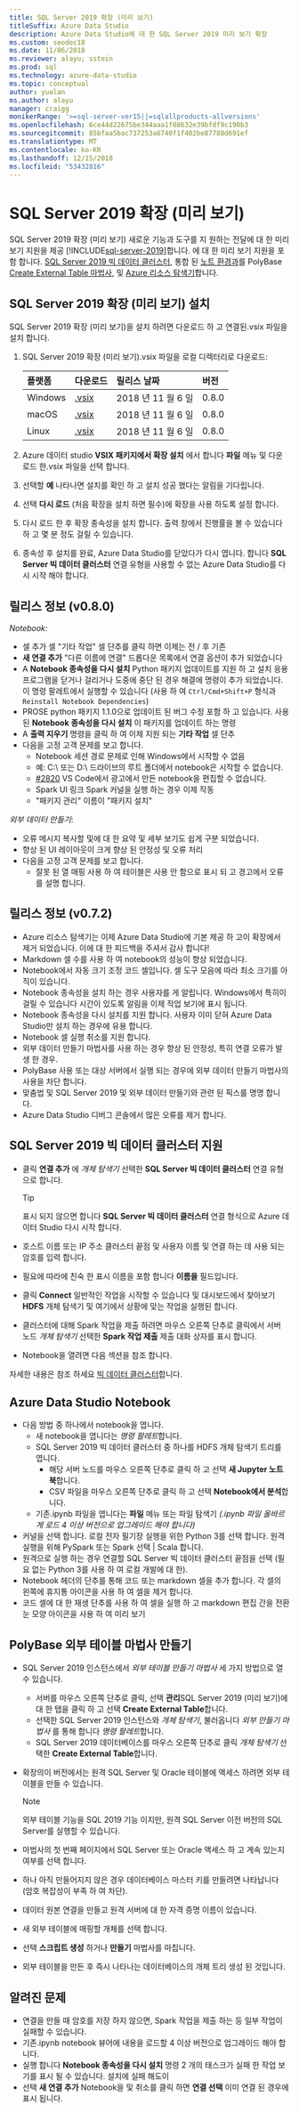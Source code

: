 ```yaml
---
title: SQL Server 2019 확장 (미리 보기)
titleSuffix: Azure Data Studio
description: Azure Data Studio에 대 한 SQL Server 2019 미리 보기 확장
ms.custom: seodec18
ms.date: 11/06/2018
ms.reviewer: alayu; sstein
ms.prod: sql
ms.technology: azure-data-studio
ms.topic: conceptual
author: yualan
ms.author: alayu
manager: craigg
monikerRange: '>=sql-server-ver15||=sqlallproducts-allversions'
ms.openlocfilehash: 6ce44d22675be344aaa1f08632e39bfdf9c190b3
ms.sourcegitcommit: 85bfaa5bac737253a6740f1f402be87788d691ef
ms.translationtype: MT
ms.contentlocale: ko-KR
ms.lasthandoff: 12/15/2018
ms.locfileid: "53432816"
---
```

# <a name="sql-server-2019-extension-preview"></a>SQL Server 2019 확장 (미리 보기)

SQL Server 2019 확장 (미리 보기) 새로운 기능과 도구를 지 원하는 전달에 대 한 미리 보기 지원을 제공 [!INCLUDE[sql-server-2019](../includes/sssqlv15-md.md)]합니다. 에 대 한 미리 보기 지원을 포함 합니다. [SQL Server 2019 빅 데이터 클러스터](../big-data-cluster/big-data-cluster-overview.md), 통합 된 [노트 환경과](../big-data-cluster/notebooks-guidance.md)를 PolyBase [Create External Table 마법사](../relational-databases/polybase/data-virtualization.md?toc=%2fsql%2fbig-data-cluster%2ftoc.json), 및 [Azure 리소스 탐색기](azure-resource-explorer.md)합니다.

## <a name="install-the-sql-server-2019-extension-preview"></a>SQL Server 2019 확장 (미리 보기) 설치

SQL Server 2019 확장 (미리 보기)을 설치 하려면 다운로드 하 고 연결된.vsix 파일을 설치 합니다.

1. SQL Server 2019 확장 (미리 보기).vsix 파일을 로컬 디렉터리로 다운로드:

   |플랫폼|다운로드|릴리스 날짜|버전
   |:---|:---|:---|:---|
   |Windows|[.vsix](https://go.microsoft.com/fwlink/?linkid=2038184)|2018 년 11 월 6 일 |0.8.0
   |macOS|[.vsix](https://go.microsoft.com/fwlink/?linkid=2038178)|2018 년 11 월 6 일 |0.8.0
   |Linux|[.vsix](https://go.microsoft.com/fwlink/?linkid=2038246)|2018 년 11 월 6 일 |0.8.0

1. Azure 데이터 studio **VSIX 패키지에서 확장 설치** 에서 합니다 **파일** 메뉴 및 다운로드 한.vsix 파일을 선택 합니다.

1. 선택할 **예** 나타나면 설치를 확인 하 고 설치 성공 했다는 알림을 기다립니다.

1. 선택 **다시 로드** (처음 확장을 설치 하면 필수)에 확장을 사용 하도록 설정 합니다.

1. 다시 로드 한 후 확장 종속성을 설치 합니다. 출력 창에서 진행률을 볼 수 있습니다 하 고 몇 분 정도 걸릴 수 있습니다.

1. 종속성 후 설치를 완료, Azure Data Studio를 닫았다가 다시 엽니다. 합니다 **SQL Server 빅 데이터 클러스터** 연결 유형을 사용할 수 없는 Azure Data Studio를 다시 시작 해야 합니다.

## <a name="release-notes-v080"></a>릴리스 정보 (v0.8.0)
*Notebook*:
* 셀 추가 셀 "기타 작업" 셀 단추를 클릭 하면 이제는 전 / 후 기존
* **새 연결 추가** "다른 이름에 연결" 드롭다운 목록에서 연결 옵션이 추가 되었습니다
* A **Notebook 종속성을 다시 설치** Python 패키지 업데이트를 지원 하 고 설치 응용 프로그램을 닫거나 걸리거나 도중에 중단 된 경우 해결에 명령이 추가 되었습니다. 이 명령 팔레트에서 실행할 수 있습니다 (사용 하 여 `Ctrl/Cmd+Shift+P` 형식과 `Reinstall Notebook Dependencies`)
* PROSE python 패키지 1.1.0으로 업데이트 된 버그 수정 포함 하 고 있습니다. 사용 된 **Notebook 종속성을 다시 설치** 이 패키지를 업데이트 하는 명령
* A **출력 지우기** 명령을 클릭 하 여 이제 지원 되는 **기타 작업** 셀 단추
* 다음을 고정 고객 문제를 보고 합니다.
  * Notebook 세션 경로 문제로 인해 Windows에서 시작할 수 없음
  * 예: C:\ 또는 D:\ 드라이브의 루트 폴더에서 notebook은 시작할 수 없습니다.
  * [#2820](https://github.com/Microsoft/azuredatastudio/issues/2820) VS Code에서 광고에서 만든 notebook을 편집할 수 없습니다.
  * Spark UI 링크 Spark 커널을 실행 하는 경우 이제 작동
  * "패키지 관리" 이름이 "패키지 설치"

*외부 데이터 만들기*:

* 오류 메시지 복사할 및에 대 한 요약 및 세부 보기도 쉽게 구분 되었습니다.
* 향상 된 UI 레이아웃이 크게 향상 된 안정성 및 오류 처리
* 다음을 고정 고객 문제를 보고 합니다.
  * 잘못 된 열 매핑 사용 하 여 테이블은 사용 안 함으로 표시 되 고 경고에서 오류를 설명 합니다.

## <a name="release-notes-v072"></a>릴리스 정보 (v0.7.2)
* Azure 리소스 탐색기는 이제 Azure Data Studio에 기본 제공 하 고이 확장에서 제거 되었습니다. 이에 대 한 피드백을 주셔서 감사 합니다!
* Markdown 셀 수를 사용 하 여 notebook의 성능이 향상 되었습니다.
* Notebook에서 자동 크기 조정 코드 셀입니다. 셀 도구 모음에 따라 최소 크기를 아직이 있습니다.
* Notebook 종속성을 설치 하는 경우 사용자를 게 알립니다. Windows에서 특히이 걸릴 수 있습니다 시간이 있도록 알림을 이제 작업 보기에 표시 됩니다.
* Notebook 종속성을 다시 설치를 지원 합니다. 사용자 이미 닫혀 Azure Data Studio만 설치 하는 경우에 유용 합니다.
* Notebook 셀 실행 취소를 지원 합니다.
* 외부 데이터 만들기 마법사를 사용 하는 경우 향상 된 안정성, 특히 연결 오류가 발생 한 경우.
* PolyBase 사용 또는 대상 서버에서 실행 되는 경우에 외부 데이터 만들기 마법사의 사용을 차단 합니다.
* 맞춤법 및 SQL Server 2019 및 외부 데이터 만들기와 관련 된 픽스를 명명 합니다.
* Azure Data Studio 디버그 콘솔에서 많은 오류를 제거 합니다.

##  <a name="sql-server-2019-big-data-cluster-support"></a>SQL Server 2019 빅 데이터 클러스터 지원

* 클릭 **연결 추가** 에 *개체 탐색기* 선택한 **SQL Server 빅 데이터 클러스터** 연결 유형으로 합니다.

   > [!TIP]
   > 표시 되지 않으면 합니다 **SQL Server 빅 데이터 클러스터** 연결 형식으로 Azure 데이터 Studio 다시 시작 합니다.

* 호스트 이름 또는 IP 주소 클러스터 끝점 및 사용자 이름 및 연결 하는 데 사용 되는 암호를 입력 합니다.
* 필요에 따라에 친숙 한 표시 이름을 포함 합니다 **이름을** 필드입니다.
* 클릭 **Connect** 일반적인 작업을 시작할 수 있습니다 및 대시보드에서 찾아보기 **HDFS** 개체 탐색기 및 여기에서 상황에 맞는 작업을 실행된 합니다.
* 클러스터에 대해 Spark 작업을 제출 하려면 마우스 오른쪽 단추로 클릭에서 서버 노드 *개체 탐색기* 선택한 **Spark 작업 제출** 제출 대화 상자를 표시 합니다.
* Notebook을 열려면 다음 섹션을 참조 합니다.

자세한 내용은 참조 하세요 [빅 데이터 클러스터](../big-data-cluster/big-data-cluster-overview.md)합니다.


## <a name="azure-data-studio-notebooks"></a>Azure Data Studio Notebook

* 다음 방법 중 하나에서 notebook을 엽니다.
  * 새 notebook을 엽니다는 *명령 팔레트*합니다.
  * SQL Server 2019 빅 데이터 클러스터 중 하나를 HDFS 개체 탐색기 트리를 엽니다.
    * 해당 서버 노드를 마우스 오른쪽 단추로 클릭 하 고 선택 **새 Jupyter 노트북**합니다.
    * CSV 파일을 마우스 오른쪽 단추로 클릭 하 고 선택 **Notebook에서 분석**합니다.
  * 기존.ipynb 파일을 엽니다는 **파일** 메뉴 또는 파일 탐색기 *(.ipynb 파일 올바르게 로드 4 이상 버전으로 업그레이드 해야 합니다)*
* 커널을 선택 합니다. 로컬 전자 필기장 실행을 위한 Python 3를 선택 합니다. 원격 실행을 위해 PySpark 또는 Spark 선택 | Scala 합니다.
* 원격으로 실행 하는 경우 연결할 SQL Server 빅 데이터 클러스터 끝점을 선택 (필요 없는 Python 3를 사용 하 여 로컬 개발에 대 한).
* Notebook 헤더의 단추를 통해 코드 또는 markdown 셀을 추가 합니다. 각 셀의 왼쪽에 휴지통 아이콘을 사용 하 여 셀을 제거 합니다.
* 코드 셀에 대 한 재생 단추를 사용 하 여 셀을 실행 하 고 markdown 편집 간을 전환 눈 모양 아이콘을 사용 하 여 미리 보기

## <a name="polybase-create-external-table-wizard"></a>PolyBase 외부 테이블 마법사 만들기

* SQL Server 2019 인스턴스에서 *외부 테이블 만들기 마법사* 세 가지 방법으로 열 수 있습니다.
  * 서버를 마우스 오른쪽 단추로 클릭, 선택 **관리**SQL Server 2019 (미리 보기)에 대 한 탭을 클릭 하 고 선택 **Create External Table**합니다.
  * 선택한 SQL Server 2019 인스턴스와 *개체 탐색기*, 불러옵니다 *외부 만들기 마법사* 를 통해 합니다 *명령 팔레트*합니다.
  * SQL Server 2019 데이터베이스를 마우스 오른쪽 단추로 클릭 *개체 탐색기* 선택한 **Create External Table**합니다.
* 확장의이 버전에서는 원격 SQL Server 및 Oracle 테이블에 액세스 하려면 외부 테이블을 만들 수 있습니다.

  > [!NOTE]
  > 외부 테이블 기능을 SQL 2019 기능 이지만, 원격 SQL Server 이전 버전의 SQL Server를 실행할 수 있습니다.

* 마법사의 첫 번째 페이지에서 SQL Server 또는 Oracle 액세스 하 고 계속 있는지 여부를 선택 합니다.
* 하나 아직 만들어지지 않은 경우 데이터베이스 마스터 키를 만들려면 나타납니다 (암호 복잡성이 부족 하 여 차단).
* 데이터 원본 연결을 만들고 원격 서버에 대 한 자격 증명 이름이 있습니다.
* 새 외부 테이블에 매핑할 개체를 선택 합니다.
* 선택 **스크립트 생성** 하거나 **만들기** 마법사를 마칩니다.
* 외부 테이블을 만든 후 즉시 나타나는 데이터베이스의 개체 트리 생성 된 것입니다.


## <a name="known-issues"></a>알려진 문제

* 연결을 만들 때 암호를 저장 하지 않으면, Spark 작업을 제출 하는 등 일부 작업이 실패할 수 있습니다.
* 기존.ipynb notebook 뷰어에 내용을 로드할 4 이상 버전으로 업그레이드 해야 합니다.
* 실행 합니다 **Notebook 종속성을 다시 설치** 명령 2 개의 태스크가 실패 한 작업 보기를 표시 될 수 있습니다. 설치에 실패 해도이
* 선택 **새 연결 추가** Notebook을 및 취소를 클릭 하면 **연결 선택** 이미 연결 된 경우에 표시 됩니다.